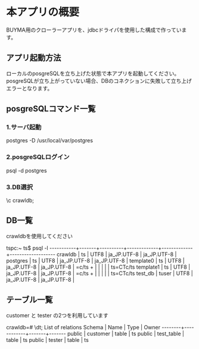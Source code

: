 # 本アプリの概要
BUYMA用のクローラーアプリを、jdbcドライパを使用した構成で作っています。



## アプリ起動方法
ローカルのposgreSQLを立ち上げた状態で本アプリを起動してください。
posgreSQLが立ち上がっていない場合、DBのコネクションに失敗して立ち上げエラーとなります。

## posgreSQLコマンド一覧
### 1.サーバ起動
postgres -D /usr/local/var/postgres

### 2.posgreSQLログイン
psql -d postgres

### 3.DB選択
\c crawldb;


## DB一覧
crawldbを使用してください

tspc:~ ts$ psql -l
-----------+-------+----------+-------------+-------------+-------------------
crawldb   | ts    | UTF8     | ja_JP.UTF-8 | ja_JP.UTF-8 |
postgres  | ts    | UTF8     | ja_JP.UTF-8 | ja_JP.UTF-8 |
template0 | ts    | UTF8     | ja_JP.UTF-8 | ja_JP.UTF-8 | =c/ts            +
|       |          |             |             | ts=CTc/ts
template1 | ts    | UTF8     | ja_JP.UTF-8 | ja_JP.UTF-8 | =c/ts            +
|       |          |             |             | ts=CTc/ts
test_db   | tuser | UTF8     | ja_JP.UTF-8 | ja_JP.UTF-8 |



## テーブル一覧
customer と tester の2つを利用しています

crawldb=# \dt;
List of relations
Schema |    Name    | Type  | Owner
--------+------------+-------+-------
public | customer   | table | ts
public | test_table | table | ts
public | tester     | table | ts
